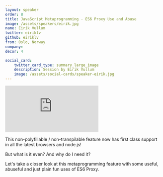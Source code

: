 ```yaml
---
layout: speaker
order: 8
title: JavaScript Metaprogramming - ES6 Proxy Use and Abuse
image: /assets/speakers/eirik.jpg
name: Eirik Vullum
twitter: eiriklv
github: eiriklv
from: Oslo, Norway
company:
decor: 4

social_card:
    twitter_card_type: summary_large_image
    description: Session by Eirik Vullum
    image: /assets/social-cards/speaker-eirik.jpg
---
```



<div class="speaker-youtube">
    <iframe src="https://www.youtube.com/embed/_5X2aB_mNp4?rel=0" frameborder="0" allow="autoplay; encrypted-media" allowfullscreen></iframe>
</div>

This non-polyfillable / non-transpilable feature now has first class support in all the latest browsers and node.js!

But what is it even?
And why do I need it?

Let's take a closer look at this metaprogramming feature with some useful, abuseful and just plain fun uses of ES6 Proxy.
